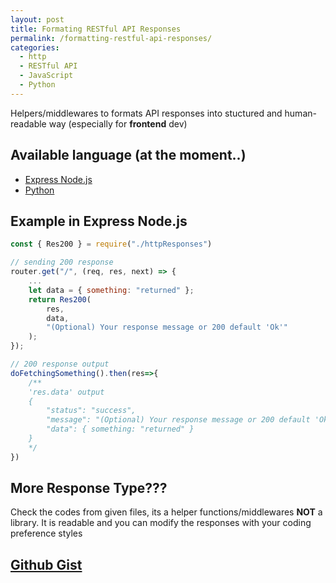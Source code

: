 ```yaml
---
layout: post
title: Formating RESTful API Responses
permalink: /formatting-restful-api-responses/
categories:
  - http
  - RESTful API
  - JavaScript
  - Python
---
```


Helpers/middlewares to formats API responses into stuctured and human-readable way (especially for **frontend** dev)

## Available language (at the moment..)
- [Express Node.js](https://gist.github.com/fadziljusri/b2a1110c1281563e4b47201ba8d3d51c#file-httpresponses-js)
- [Python](https://gist.github.com/fadziljusri/b2a1110c1281563e4b47201ba8d3d51c#file-http_responses-py)

## Example in Express Node.js
```js
const { Res200 } = require("./httpResponses")

// sending 200 response 
router.get("/", (req, res, next) => {
    ...
    let data = { something: "returned" };
    return Res200(
        res, 
        data, 
        "(Optional) Your response message or 200 default 'Ok'"
    );
});

// 200 response output
doFetchingSomething().then(res=>{
    /**
    'res.data' output
    {
        "status": "success",
        "message": "(Optional) Your response message or 200 default 'Ok'",
        "data": { something: "returned" }
    }
    */
})
```

## More Response Type???
Check the codes from given files, its a helper functions/middlewares **NOT** a library. It is readable and you can modify the responses with your coding preference styles


## [Github Gist](https://gist.github.com/fadziljusri/b2a1110c1281563e4b47201ba8d3d51c)
